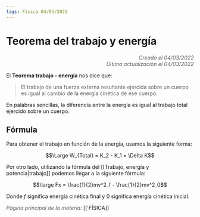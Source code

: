 ```yaml
---
tags: Física 04/03/2022
---
```


# Teorema del trabajo y energía
<div style="text-align: right; opacity: 0.7; font-style: italic;">Creado el 04/03/2022</div>
<div style="text-align: right; opacity: 0.7; font-style: italic;">Última actualización el 04/03/2022</div>

El **Teorema trabajo - energía** nos dice que:

> El trabajo de una fuerza externa resultante ejercida sobre un cuerpo es igual al cambio de la energía cinética de ese cuerpo.

En palabras sencillas, la diferencia entre la energía es igual al trabajo total ejercido sobre un cuerpo.

## Fórmula

Para obtener el trabajo en función de la energía, usamos la siguiente forma:

$$\Large W_{Total} = K_2 - K_1 = \Delta K$$

Por otro lado, utilizando la fórmula del [[Trabajo, energía y potencia|trabajo]] podemos llegar a la siguiente fórmula:

$$\large Fx = \frac{1}{2}mv^2_f - \frac{1}{2}mv^2_0$$

Donde $f$ significa energía cinética final y $0$ significa energía cinética inicial.

<span style="opacity: 0.7; font-style: italic;">Página principal de la materia:</span> [['FÍSICA]]
